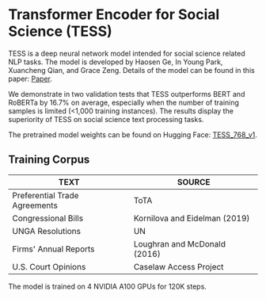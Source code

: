 # Transformer Encoder for Social Science (TESS)

TESS is a deep neural network model intended for social science related NLP tasks. The model is developed by Haosen Ge, In Young Park, Xuancheng Qian, and Grace Zeng. Details of the model can be found in this paper: [Paper](https://arxiv.org/abs/2208.08005).

We demonstrate in two validation tests that TESS outperforms BERT and RoBERTa by 16.7\% on average, especially when the number of training samples is limited (<1,000 training instances). The results display the superiority of TESS on social science text processing tasks. 

The pretrained model weights can be found on Hugging Face: [TESS_768_v1](https://huggingface.co/hsge/TESS_768_v1).


<h2>Training Corpus</h2>

|     TEXT      |    SOURCE     |
| ------------- | ------------- |
| Preferential Trade Agreements  | ToTA  |
| Congressional Bills  | Kornilova and Eidelman (2019)  |
|UNGA Resolutions | UN |
|Firms' Annual Reports | Loughran and McDonald (2016)|
| U.S. Court Opinions | Caselaw Access Project|

The model is trained on 4 NVIDIA A100 GPUs for 120K steps.

